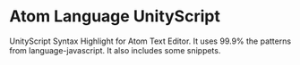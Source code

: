 # Atom Language UnityScript

UnityScript Syntax Highlight for Atom Text Editor. It uses 99.9% the patterns from language-javascript.
It also includes some snippets. 
